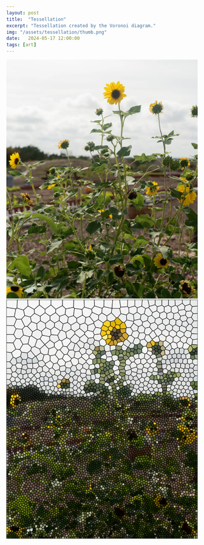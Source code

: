 ```yaml
---
layout: post
title:  "Tessellation"
excerpt: "Tessellation created by the Voronoi diagram."
img: "/assets/tessellation/thumb.png"
date:   2024-05-17 12:00:00
tags: [art]
---
```


<div class="art">

  <div class="tessellationpiece">
    <img src="/assets/tessellation/sunflower.jpg" alt="Sunflower" />
  </div>

  <div class="tessellationpiece">
    <img src="/assets/tessellation/voronoi_tessellation.png" alt="Tessellation" />
  </div>

</div>

